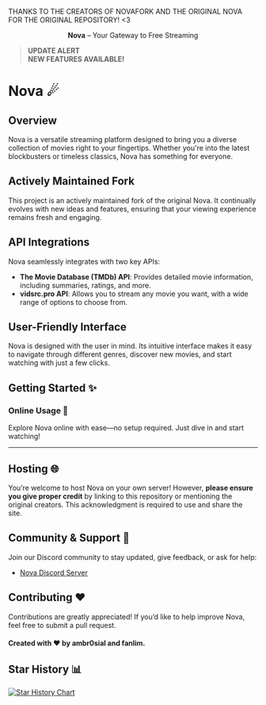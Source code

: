 THANKS TO THE CREATORS OF NOVAFORK AND THE ORIGINAL NOVA FOR THE ORIGINAL REPOSITORY! <3

<p align="center">
  <strong>Nova</strong> – Your Gateway to Free Streaming
</p>

> **UPDATE ALERT**  
> **NEW FEATURES AVAILABLE!**

# Nova ☄

## Overview

Nova is a versatile streaming platform designed to bring you a diverse collection of movies right to your fingertips. Whether you're into the latest blockbusters or timeless classics, Nova has something for everyone.


## Actively Maintained Fork

This project is an actively maintained fork of the original Nova. It continually evolves with new ideas and features, ensuring that your viewing experience remains fresh and engaging.

## API Integrations

Nova seamlessly integrates with two key APIs:

- **The Movie Database (TMDb) API**: Provides detailed movie information, including summaries, ratings, and more.
- **vidsrc.pro API**: Allows you to stream any movie you want, with a wide range of options to choose from.

## User-Friendly Interface

Nova is designed with the user in mind. Its intuitive interface makes it easy to navigate through different genres, discover new movies, and start watching with just a few clicks.

## Getting Started ✨

### Online Usage 🎉

Explore Nova online with ease—no setup required. Just dive in and start watching!

---

## Hosting 🌐

You’re welcome to host Nova on your own server! However, **please ensure you give proper credit** by linking to this repository or mentioning the original creators. This acknowledgment is required to use and share the site.

## Community & Support 💬

Join our Discord community to stay updated, give feedback, or ask for help:
- [Nova Discord Server](https://discord.gg/YK62kpT5ex)

## Contributing ❤

Contributions are greatly appreciated! If you’d like to help improve Nova, feel free to submit a pull request.

#### Created with ❤ by ambr0sial and fanlim.


## Star History 📊
<a href="https://star-history.com/#noname25495/novafork&Date">
 <picture>
   <source media="(prefers-color-scheme: dark)" srcset="https://api.star-history.com/svg?repos=noname25495/novafork&type=Date&theme=dark" />
   <source media="(prefers-color-scheme: light)" srcset="https://api.star-history.com/svg?repos=noname25495/novafork&type=Date" />
   <img alt="Star History Chart" src="https://api.star-history.com/svg?repos=noname25495/novafork&type=Date" />
 </picture>
</a>
